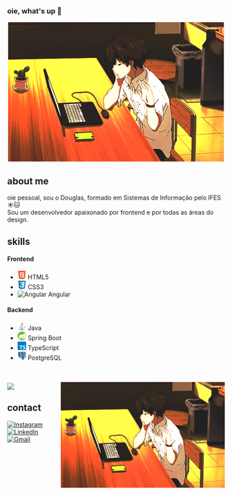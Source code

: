 ### oie, what's up 👋

<p align="center">
  <img src="img.gif" alt="Hello Guys!">
</p>

## about me

oie pessoal, sou o Douglas, formado em Sistemas de Informação pelo IFES ☀️🐱 <br>
Sou um desenvolvedor apaixonado por frontend e por todas as áreas do design. 

## skills

#### Frontend 
- <img src="https://raw.githubusercontent.com/devicons/devicon/master/icons/html5/html5-original.svg" alt="HTML5" width="20" height="20"/> HTML5
- <img src="https://raw.githubusercontent.com/devicons/devicon/master/icons/css3/css3-original.svg" alt="CSS3" width="20" height="20"/> CSS3
- <img src="https://angular.io/assets/images/logos/angular/angular.png" alt="Angular" width="20" height="20"/> Angular

#### Backend
- <img src="https://raw.githubusercontent.com/devicons/devicon/master/icons/java/java-original.svg" alt="Java" width="20" height="20"/> Java
- <img src="https://raw.githubusercontent.com/devicons/devicon/master/icons/spring/spring-original.svg" alt="Spring Boot" width="20" height="20"/> Spring Boot
- <img src="https://raw.githubusercontent.com/devicons/devicon/master/icons/typescript/typescript-original.svg" alt="TypeScript" width="20" height="20"/> TypeScript
- <img src="https://raw.githubusercontent.com/devicons/devicon/master/icons/postgresql/postgresql-original.svg" alt="PostgreSQL" width="20" height="20"/> PostgreSQL

<br></br>
<img src="img.gif" align="right" width ="380px"/>
<img align="center" src="https://github-readme-stats.vercel.app/api/top-langs/?username=heeydoug&theme=gruvbox&hide_langs_below=1" />

## contact

[![Instagram](https://img.shields.io/badge/Instagram-@itsaboutdoug-orange?style=for-the-badge&logo=instagram)](https://www.instagram.com/itsaboutdoug/)
[![LinkedIn](https://img.shields.io/badge/LinkedIn-Douglas%20Almeida-orange?style=for-the-badge&logo=linkedin)](https://www.linkedin.com/in/douglas-silva-almeida/)
[![Gmail](https://img.shields.io/badge/Gmail-doug19almeida@gmail.com-orange?style=for-the-badge&logo=gmail)](mailto:doug19almeida@gmail.com)
